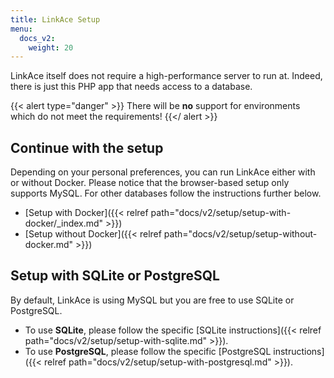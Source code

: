 ```yaml
---
title: LinkAce Setup
menu:
  docs_v2:
    weight: 20
---
```


LinkAce itself does not require a high-performance server to run at. Indeed, there is just this PHP app that needs access to a database.

{{< alert type="danger" >}}
There will be **no** support for environments which do not meet the requirements!
{{</ alert >}}


## Continue with the setup

Depending on your personal preferences, you can run LinkAce either with or without Docker. Please notice that the browser-based setup only supports MySQL. For other databases follow the instructions further below.

* [Setup with Docker]({{< relref path="docs/v2/setup/setup-with-docker/_index.md" >}})
* [Setup without Docker]({{< relref path="docs/v2/setup/setup-without-docker.md" >}})


## Setup with SQLite or PostgreSQL

By default, LinkAce is using MySQL but you are free to use SQLite or PostgreSQL.

- To use **SQLite**, please follow the specific [SQLite instructions]({{< relref path="docs/v2/setup/setup-with-sqlite.md" >}}).
- To use **PostgreSQL**, please follow the specific [PostgreSQL instructions]({{< relref path="docs/v2/setup/setup-with-postgresql.md" >}}).
